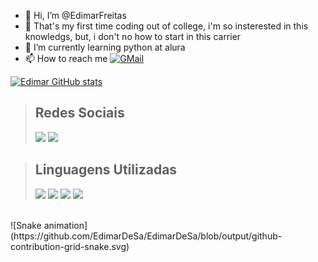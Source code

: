 - 👋 Hi, I’m @EdimarFreitas
- 👀 That's my first time coding out of college, i'm so insterested in this knowledgs, but, i don't no how to start in this carrier
- 🌱 I’m currently learning python at alura
- 📫 How to reach me [![GMail](https://img.shields.io/badge/Gmail-D14836?style=for-the-badge&logo=gmail&logoColor=white)](edimarfreitas95@gmail.com "GMail")



<!---
EdimrFreitas/EdimrFreitas is a ✨ special ✨ repository because its `README.md` (this file) appears on your GitHub profile.
You can click the Preview link to take a look at your changes.
--->

[![Edimar GitHub stats](https://github-readme-stats.vercel.app/api?username=EdimarDeSa&count_private=true&show_icons=true&theme=tokyonight&)](https://github.com/EdimarDeSa/github-readme-stats)

> ## Redes Sociais
> [<img src="https://cdn.jsdelivr.net/gh/devicons/devicon/icons/github/github-original-wordmark.svg" width="40px"/>](https://github.com/EdimarDeSa)
> [<img src="https://cdn.jsdelivr.net/gh/devicons/devicon/icons/linkedin/linkedin-original.svg" width="40px"/>](https://www.linkedin.com/in/edimar-freitas-de-sá/ "LinkedIn")

> ## Linguagens Utilizadas
> <img src="https://cdn.jsdelivr.net/gh/devicons/devicon/icons/python/python-original-wordmark.svg" width="60px"/>
> <img src="https://cdn.jsdelivr.net/gh/devicons/devicon/icons/css3/css3-original-wordmark.svg" width="60px"/>
> <img src="https://cdn.jsdelivr.net/gh/devicons/devicon/icons/html5/html5-original-wordmark.svg" width="60px"/>
> <img src="https://cdn.jsdelivr.net/gh/devicons/devicon/icons/javascript/javascript-original.svg" width="60px"/>

<br/>
![Snake animation](https://github.com/EdimarDeSa/EdimarDeSa/blob/output/github-contribution-grid-snake.svg)

<!-- > ## Frameworks mais usadas
> <img src="https://cdn.jsdelivr.net/gh/devicons/devicon/icons/django/django-plain-wordmark.svg" width="60px"/>
> <img src="https://cdn.jsdelivr.net/gh/devicons/devicon/icons/flask/flask-original-wordmark.svg" width="60px"/>
> <img src="https://cdn.jsdelivr.net/gh/devicons/devicon/icons/nginx/nginx-original.svg" width="60px"/>
> <img src="https://cdn.jsdelivr.net/gh/devicons/devicon/icons/sqlite/sqlite-original-wordmark.svg" width="60px"/>
> <img src="https://cdn.jsdelivr.net/gh/devicons/devicon/icons/mysql/mysql-original-wordmark.svg" width="60px"/> -->
